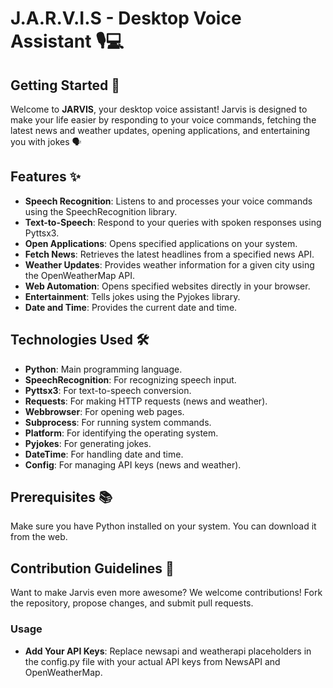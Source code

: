 # J.A.R.V.I.S - Desktop Voice Assistant 🎙️💻

## Getting Started 🚀
Welcome to **JARVIS**, your desktop voice assistant! Jarvis is designed to make your life easier by responding to your voice commands, fetching the latest news and weather updates, opening applications, and entertaining you with jokes 🗣️

## Features ✨
- **Speech Recognition**: Listens to and processes your voice commands using the SpeechRecognition library.
- **Text-to-Speech**: Respond to your queries with spoken responses using Pyttsx3.
- **Open Applications**: Opens specified applications on your system.
- **Fetch News**: Retrieves the latest headlines from a specified news API.
- **Weather Updates**: Provides weather information for a given city using the OpenWeatherMap API.
- **Web Automation**: Opens specified websites directly in your browser.
- **Entertainment**: Tells jokes using the Pyjokes library.
- **Date and Time**: Provides the current date and time.

## Technologies Used 🛠️
- **Python**: Main programming language.
- **SpeechRecognition**: For recognizing speech input.
- **Pyttsx3**: For text-to-speech conversion.
- **Requests**: For making HTTP requests (news and weather).
- **Webbrowser**: For opening web pages.
- **Subprocess**: For running system commands.
- **Platform**: For identifying the operating system.
- **Pyjokes**: For generating jokes.
- **DateTime**: For handling date and time.
- **Config**: For managing API keys (news and weather).

## Prerequisites 📚
Make sure you have Python installed on your system. You can download it from the web.

## Contribution Guidelines 🤝
Want to make Jarvis even more awesome? We welcome contributions! Fork the repository, propose changes, and submit pull requests.

### Usage
- **Add Your API Keys**:
Replace newsapi and weatherapi placeholders in the config.py file with your actual API keys from NewsAPI and OpenWeatherMap.